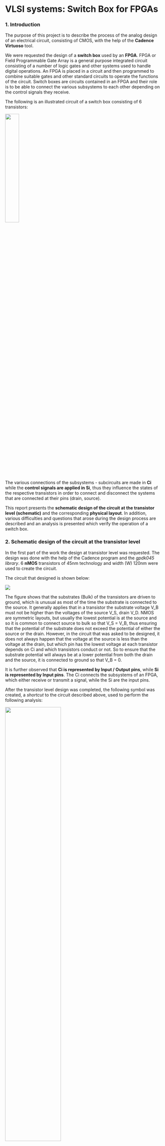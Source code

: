 # VLSI systems: Switch Box for FPGAs



### 1. Introduction

The purpose of this project is to describe the process of the analog design of an electrical circuit, consisting of CMOS, with the help of the **Cadence Virtuoso** tool.

We were requested the design of a **switch box** used by an **FPGA**. FPGA or Field Programmable Gate Array is a general purpose integrated circuit consisting of a number of logic gates and other systems used to handle digital operations. An FPGA is placed in a circuit and then programmed to combine suitable gates and other standard circuits to operate the functions of the circuit. Switch boxes are circuits contained in an FPGA and their role is to be able to connect the various subsystems to each other depending on the control signals they receive.

The following is an illustrated circuit of a switch box consisting of 6 transistors:

<p allign = 'center'>
    <img src='images/circuit.png' width = '30%'>
</p>



The various connections of the subsystems - subcircuits are made in **Ci** while the **control signals are applied in Si**, thus they influence the states of the respective transistors in order to connect and disconnect the systems that are connected at their pins (drain, source).

This report presents the **schematic design of the circuit at the transistor level (schematic)** and the corresponding **physical layout**. In addition, various difficulties and questions that arose during the design process are described and an analysis is presented which verify the operation of a switch box.





### 2. Schematic design of the circuit at the transistor level

In the first part of the work the design at transistor level was requested. The design was done with the help of the Cadence program and the *gpdk045 library*. 6 **nMOS** transistors of 45nm technology and width (W) 120nm were used to create the circuit.

The circuit that designed is shown below:



<p allign = 'center'>
    <img src='images/Stage 1 - Schematic.png'>
</p>



The figure shows that the substrates (Bulk) of the transistors are driven to ground, which is unusual as most of the time the substrate is connected to the source. It generally applies that in a transistor the substrate voltage V_B must not be higher than the voltages of the source V_S, drain V_D. NMOS are symmetric layouts, but usually the lowest potential is at the source and so it is common to connect source to bulk so that V_S = V_B, thus ensuring that the potential of the substrate does not exceed the potential of either the source or the drain. However, in the circuit that was asked to be designed, it does not always happen that the voltage at the source is less than the voltage at the drain, but which pin has the lowest voltage at each transistor depends on Ci and which transistors conduct or not. So to ensure that the substrate potential will always be at a lower potential from both the drain and the source, it is connected to ground so that V_B = 0.

It is further observed that **Ci is represented by Input / Output pins**, while **Si is represented by Input pins**. The Ci connects the subsystems of an FPGA, which either receive or transmit a signal, while the Si are the input pins.

After the transistor level design was completed, the following symbol was created, a *shortcut* to the circuit described above, used to perform the following analysis:

<p allign = 'center'>
    <img src='images/Stage 1 - Symbol.png' width = '60%'>
</p>



### 3. Analysis

In order to prove the robust functionality of our design, 3 analyzes were performed. As mentioned, the role of the switch box in an FPGA is to connect different subsystems to each other depending on the control signals it receives. In this particular switch box there are four Ci and therefore six Si (as many as transistors), thus allowing the connection of a device to a maximum of three other devices. The following analyzes show the connections made between a Ci and the rest. It is noted that this switch box can make 12 connections, in particular 6 two-way connections. In the following analyzes only the 6 connections are checked. The results also apply to their bidirections.



#### 3.1. Analysis 1
Here the signal transfer from C0 to C1, C2 and C3 is observed by generating control signals to S0, S3 and S4. The circuit that was designed is the following:

<p allign = 'center'>
    <img src='images/Stage 2 - Scenario 1 .png' width = '180%'>
</p>



We are connecting C0 with a 1V power source and C1, C2, C3 with Output Pins to record the output. To display output at C3, C1, C2, appropriate signals must be given to S0, S4, S3 respectively. Thus we connect S0, S4, S3 to sources that give desired pulses of 1V and S1, S2, S5 to ground.

The resulting waveforms are:



<p allign = 'center'>
    <img src='images/Scenario 1 Graph.jpg' width = '180%'>
</p>



As it seems when the appropriate transistors start to conduct C3, C1, C2 follow the waveform of C0. There is of course a voltage drop but it is negligible. This voltage drop is due to the fact that in order for an nMOS to conduct current V_GS> V_TH. Initially the condition is true and current is transferred to the source, but this results in an increase in V_S and therefore a decrease in V_GS. Thus we reach a *point of equilibrium* so that the transistor conducts but at its output is a ‘poor’ logic 1.



#### 3.2. Analysis 2
At this point, the connections of C1 are examined only with C2, C3, as the connection C1-C0 is the bidirectional of C0-C1 and was examined in the previous analysis. The circuit for the analysis and the results are similar to those of the 1st analysis and are presented below:

<p allign = 'center'>
    <img src='images/Stage 2 - Scenario 2.png' width = '180%'>
</p>

Here it is worth to mention that there is an increase in voltage at C0, but this voltage is a negligible of ~ 1.5mV.



<p allign = 'center'>
    <img src='images/Scenario 2 Graph.jpg' width = '180%'>
</p>



#### 3.3. Analysis 3
In the final analysis the C2-C3 connection is examined as the other connections that C2 can make were examined as bidirectionals.

<p allign = 'center'>
    <img src='images/Stage 2 - Scenario 3.png' width = '180%'>
</p>



<p allign = 'center'>
    <img src='images/Scenario 3 Graph.jpg' width = '180%'>
</p>



At this point and after a change in the control signal S5, the following waveforms are produced which bring out that after the disconnection the C3 is still in the form that C2 had when the interruption took place, there is of course a voltage drop but it is negligible.



<p allign = 'center'>
    <img src='images/Scenario 3 Graph part2.jpg' width = '180%'>
</p>



### 4. Layout - Physical Design
The last stage of the work was the creation of the physical design, that is, the real form of the circuit and its materials. *Metal 1* material was used for the connections between the sources and outputs of the transistors. The transistor gates were connected to the *Poly* material, which was then changed to Metal 1 via *Via*, to be connected to the Si control inputs. To avoid the contact of two Metal 1 cables with each other, Via was used to change to *Metal 2*. Finally, the substrates had to be connected to ground and the red square from Metal 2 shown below was used.  (incorrectly, as it does not make contact with any other element)



<p allign = 'center'>
    <img src='images/Stage 3 - Layout .png' width = '180%'>
</p>



### Authors

* [Dimitrios-Marios Exarhou](https://github.com/exarchou) 

* [Christos Emmanouil](https://github.com/eachristgr) 

